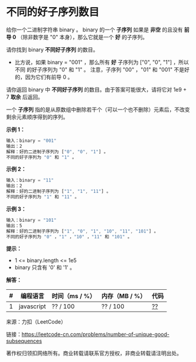 # 不同的好子序列数目

给你一个二进制字符串 binary 。 binary 的一个 **子序列** 如果是 **非空** 的且没有 **前导 0** （除非数字是 "0" 本身），那么它就是一个 **好** 的子序列。

请你找到 binary **不同好子序列** 的数目。

- 比方说，如果 binary = "001" ，那么所有 **好** 子序列为 ["0", "0", "1"] ，所以 不同 的好子序列为 "0" 和 "1" 。 注意，子序列 "00" ，"01" 和 "001" 不是好的，因为它们有前导 0 。

请你返回 binary 中 **不同好子序列** 的数目。由于答案可能很大，请将它对 1e9 + 7 **取余** 后返回。

一个 **子序列** 指的是从原数组中删除若干个（可以一个也不删除）元素后，不改变剩余元素顺序得到的序列。

**示例 1：**

``` javascript
输入：binary = "001"
输出：2
解释：好的二进制子序列为 ["0", "0", "1"] 。
不同的好子序列为 "0" 和 "1" 。
```

**示例 2：**

``` javascript
输入：binary = "11"
输出：2
解释：好的二进制子序列为 ["1", "1", "11"] 。
不同的好子序列为 "1" 和 "11" 。
```

**示例 3：**

``` javascript
输入：binary = "101"
输出：5
解释：好的二进制子序列为 ["1", "0", "1", "10", "11", "101"] 。
不同的好子序列为 "0" ，"1" ，"10" ，"11" 和 "101" 。
```

**提示：**

- 1 <= binary.length <= 1e5
- binary 只含有 '0' 和 '1' 。

**解答：**

**#**|**编程语言**|**时间（ms / %）**|**内存（MB / %）**|**代码**
--|--|--|--|--
1|javascript|??  / 100|?? / 100|[??](./javascript/ac_v1.js)

来源：力扣（LeetCode）

链接：https://leetcode-cn.com/problems/number-of-unique-good-subsequences

著作权归领扣网络所有。商业转载请联系官方授权，非商业转载请注明出处。
